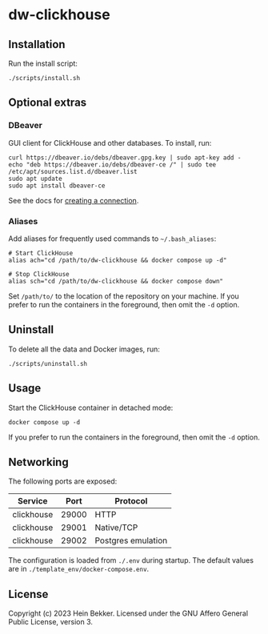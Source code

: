 # dw-clickhouse

## Installation

Run the install script:

```shell
./scripts/install.sh
```

## Optional extras

### DBeaver

GUI client for ClickHouse and other databases. To install, run:

```shell
curl https://dbeaver.io/debs/dbeaver.gpg.key | sudo apt-key add -
echo "deb https://dbeaver.io/debs/dbeaver-ce /" | sudo tee /etc/apt/sources.list.d/dbeaver.list
sudo apt update
sudo apt install dbeaver-ce
```

See the docs for [creating a connection](https://github.com/dbeaver/dbeaver/wiki/Create-Connection).

### Aliases

Add aliases for frequently used commands to `~/.bash_aliases`:

```shell
# Start ClickHouse
alias ach="cd /path/to/dw-clickhouse && docker compose up -d"

# Stop ClickHouse
alias sch="cd /path/to/dw-clickhouse && docker compose down"
```

Set `/path/to/` to the location of the repository on your machine. If you prefer to run the containers in the foreground, then omit the `-d` option.

## Uninstall

To delete all the data and Docker images, run:

```shell
./scripts/uninstall.sh
```

## Usage

Start the ClickHouse container in detached mode:

```shell
docker compose up -d
```

If you prefer to run the containers in the foreground, then omit the `-d` option.

## Networking

The following ports are exposed:

| Service            | Port  | Protocol              |
|--------------------|-------|-----------------------|
| clickhouse         | 29000 | HTTP                  |
| clickhouse         | 29001 | Native/TCP            |
| clickhouse         | 29002 | Postgres emulation    |

The configuration is loaded from `./.env` during startup. The default values are in `./template_env/docker-compose.env`.

## License

Copyright (c) 2023 Hein Bekker. Licensed under the GNU Affero General Public License, version 3.
